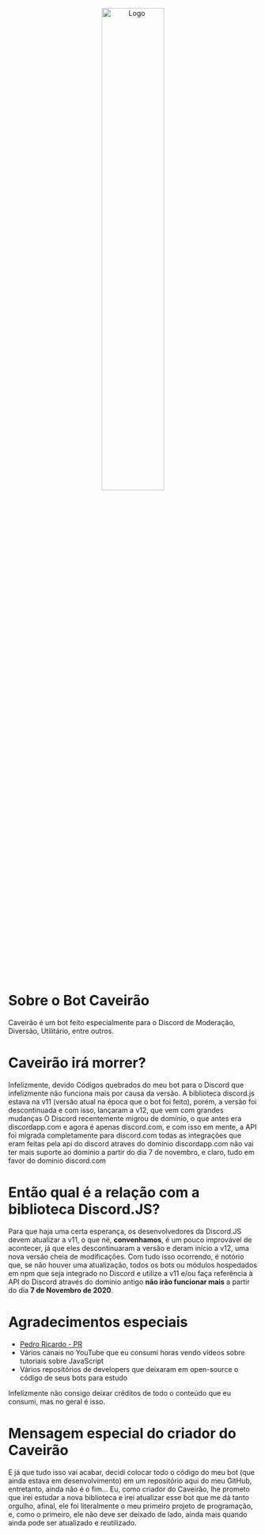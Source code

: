 <p align="center">
    <img src="https://i.imgur.com/yPSisfy.png" width="50%" alt="Logo">
</p>

# Sobre o Bot Caveirão

Caveirão é um bot feito especialmente para o Discord de Moderação, Diversão, Utilitário, entre outros.


# Caveirão irá morrer?

Infelizmente, devido Códigos quebrados do meu bot para o Discord que infelizmente não funciona mais por causa da versão.
A biblioteca discord.js estava na v11 (versão atual na época que o bot foi feito), porém, a versão foi descontinuada e com isso, lançaram a v12, que vem com grandes mudanças
O Discord recentemente migrou de domínio, o que antes era discordapp.com e agora é apenas discord.com, e com isso em mente, a API foi migrada completamente para discord.com
todas as integrações que eram feitas pela api do discord atraves do dominio discordapp.com não vai ter mais suporte ao dominio a partir do dia 7 de novembro, e claro, tudo em favor do dominio discord.com


# Então qual é a relação com a biblioteca Discord.JS?

Para que haja uma certa esperança, os desenvolvedores da Discord.JS devem atualizar a v11, o que né, <strong>convenhamos</strong>, é um pouco improvável de acontecer, já que eles descontinuaram a versão e deram início a v12, uma nova versão cheia de modificações. Com tudo isso ocorrendo, é notório que, se não houver uma atualização, todos os bots ou módulos hospedados em npm que seja integrado no Discord e utilize a v11 e/ou faça referência à API do Discord através do domínio antigo <b>não irão funcionar mais</b> a partir do dia <b>7 de Novembro de 2020</b>.

# Agradecimentos especiais

- <a href="https://www.youtube.com/channel/UC4PGTvhATBL6z1Dz5AQgi_A">Pedro Ricardo - PR</a>
- Vários canais no YouTube que eu consumi horas vendo vídeos sobre tutoriais sobre JavaScript
- Vários repositórios de developers que deixaram em open-source o código de seus bots para estudo

Infelizmente não consigo deixar créditos de todo o conteúdo que eu consumi, mas no geral é isso.

# Mensagem especial do criador do Caveirão

E já que tudo isso vai acabar, decidi colocar todo o código do meu bot (que ainda estava em desenvolvimento) em um repositório aqui do meu GitHub, entretanto, ainda não é o fim... Eu, como criador do Caveirão, lhe prometo que irei estudar a nova biblioteca e irei atualizar esse bot que me dá tanto orgulho, afinal, ele foi literalmente o meu primeiro projeto de programação, e, como o primeiro, ele não deve ser deixado de lado, ainda mais quando ainda pode ser atualizado e reutilizado.

